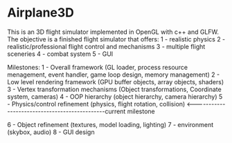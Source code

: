 # Airplane3D

This is an 3D flight simulator implemented in OpenGL with c++ and GLFW. The objective is a finished flight simulator that offers:
1 - realistic physics
2 - realistic/professional flight control and mechanisms
3 - multiple flight sceneries
4 - combat system
5 - GUI

Milestones:
1 - Overall framework (GL loader, process resource menagement, event handler, game loop design, memory management)
2 - Low level rendering framework (GPU buffer objects, array objects, shaders)
3 - Vertex transformation mechanisms (Object transformations, Coordinate system, cameras)
4 - OOP hierarchy (object hierarchy, camera hierarchy)
5 - Physics/control refinement (physics, flight rotation, collision) <----------------------------------------------current milestone

6 - Object refinement (textures, model loading, lighting)
7 - environment (skybox, audio)
8 - GUI design
